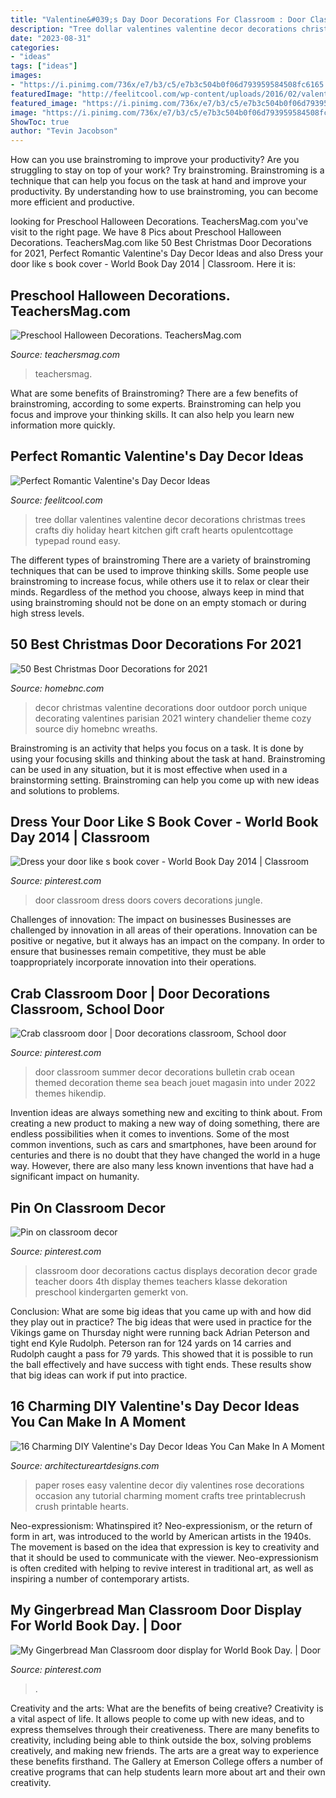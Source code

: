 ```yaml
---
title: "Valentine&#039;s Day Door Decorations For Classroom : Door Classroom Dress Doors Covers Decorations Jungle"
description: "Tree dollar valentines valentine decor decorations christmas trees crafts diy holiday heart kitchen gift craft hearts opulentcottage typepad round easy"
date: "2023-08-31"
categories:
- "ideas"
tags: ["ideas"]
images:
- "https://i.pinimg.com/736x/e7/b3/c5/e7b3c504b0f06d793959584508fc6165.jpg"
featuredImage: "http://feelitcool.com/wp-content/uploads/2016/02/valentines-hearts-tree.jpg"
featured_image: "https://i.pinimg.com/736x/e7/b3/c5/e7b3c504b0f06d793959584508fc6165.jpg"
image: "https://i.pinimg.com/736x/e7/b3/c5/e7b3c504b0f06d793959584508fc6165.jpg"
ShowToc: true
author: "Tevin Jacobson"
---
```



How can you use brainstroming to improve your productivity?
Are you struggling to stay on top of your work? Try brainstroming. Brainstroming is a technique that can help you focus on the task at hand and improve your productivity. By understanding how to use brainstroming, you can become more efficient and productive.

	

		
looking for Preschool Halloween Decorations. TeachersMag.com you've visit to the right page. We have 8 Pics about Preschool Halloween Decorations. TeachersMag.com like 50 Best Christmas Door Decorations for 2021, Perfect Romantic Valentine&#039;s Day Decor Ideas and also Dress your door like s book cover - World Book Day 2014 | Classroom. Here it is:
		
    
## Preschool Halloween Decorations. TeachersMag.com

<img loading=lazy src="http://teachersmag.com/wp-content/uploads/2019/11/Halloween-Door6-—-копия-764x1024.jpg" onerror="this.onerror=null;this.src='https://tse2.mm.bing.net/th?id=OIP.muDSbbBFjhyzXJz2WlwYzAHaJ7&amp;pid=15.1';" alt="Preschool Halloween Decorations. TeachersMag.com">

_Source: teachersmag.com_

>teachersmag. 

	

What are some benefits of Brainstroming?
There are a few benefits of brainstroming, according to some experts. Brainstroming can help you focus and improve your thinking skills. It can also help you learn new information more quickly.

    
## Perfect Romantic Valentine&#039;s Day Decor Ideas

<img loading=lazy src="http://feelitcool.com/wp-content/uploads/2016/02/valentines-hearts-tree.jpg" onerror="this.onerror=null;this.src='https://tse3.mm.bing.net/th?id=OIP.G015DxTQs_jMRgSvREzH7AHaLH&amp;pid=15.1';" alt="Perfect Romantic Valentine&#039;s Day Decor Ideas">

_Source: feelitcool.com_

>tree dollar valentines valentine decor decorations christmas trees crafts diy holiday heart kitchen gift craft hearts opulentcottage typepad round easy. 

	

The different types of brainstroming
There are a variety of brainstroming techniques that can be used to improve thinking skills. Some people use brainstroming to increase focus, while others use it to relax or clear their minds. Regardless of the method you choose, always keep in mind that using brainstroming should not be done on an empty stomach or during high stress levels.

    
## 50 Best Christmas Door Decorations For 2021

<img loading=lazy src="https://2.bp.blogspot.com/-wSmW9OpVW-A/VNP8EbTaruI/AAAAAAAACyg/w4PfpSLw86A/s1600/Vday%2Bporch%2BParis%2B1.jpg" onerror="this.onerror=null;this.src='https://tse1.mm.bing.net/th?id=OIP.qbEjwnBHyyBVpzk0_wMpxwHaLH&amp;pid=15.1';" alt="50 Best Christmas Door Decorations for 2021">

_Source: homebnc.com_

>decor christmas valentine decorations door outdoor porch unique decorating valentines parisian 2021 wintery chandelier theme cozy source diy homebnc wreaths. 

	

Brainstroming is an activity that helps you focus on a task. It is done by using your focusing skills and thinking about the task at hand. Brainstroming can be used in any situation, but it is most effective when used in a brainstorming setting. Brainstroming can help you come up with new ideas and solutions to problems.

    
## Dress Your Door Like S Book Cover - World Book Day 2014 | Classroom

<img loading=lazy src="https://i.pinimg.com/736x/5d/cf/ea/5dcfea2e85c57ecc4e33e7aa8cf7fb93--classroom-door-classroom-ideas.jpg" onerror="this.onerror=null;this.src='https://tse2.mm.bing.net/th?id=OIP.DzDl5PNm7sk8xtUjEacj4gAAAA&amp;pid=15.1';" alt="Dress your door like s book cover - World Book Day 2014 | Classroom">

_Source: pinterest.com_

>door classroom dress doors covers decorations jungle. 

	

Challenges of innovation: The impact on businesses
Businesses are challenged by innovation in all areas of their operations. Innovation can be positive or negative, but it always has an impact on the company. In order to ensure that businesses remain competitive, they must be able toappropriately incorporate innovation into their operations.

    
## Crab Classroom Door | Door Decorations Classroom, School Door

<img loading=lazy src="https://i.pinimg.com/736x/a2/0d/64/a20d6496602a5dc09cb30970ebbd7abf--classroom-door-crabs.jpg" onerror="this.onerror=null;this.src='https://tse1.mm.bing.net/th?id=OIP.-KYrASLmYwWCJJSEcuX0LQHaNK&amp;pid=15.1';" alt="Crab classroom door | Door decorations classroom, School door">

_Source: pinterest.com_

>door classroom summer decor decorations bulletin crab ocean themed decoration theme sea beach jouet magasin into under 2022 themes hikendip. 

	

Invention ideas are always something new and exciting to think about. From creating a new product to making a new way of doing something, there are endless possibilities when it comes to inventions. Some of the most common inventions, such as cars and smartphones, have been around for centuries and there is no doubt that they have changed the world in a huge way. However, there are also many less known inventions that have had a significant impact on humanity.

    
## Pin On Classroom Decor

<img loading=lazy src="https://i.pinimg.com/736x/03/85/87/038587534f1ed9facaad1239b2cc0f64.jpg" onerror="this.onerror=null;this.src='https://tse1.mm.bing.net/th?id=OIP.TkWcF3OLvI43NxN6Q42O8AHaJ3&amp;pid=15.1';" alt="Pin on classroom decor">

_Source: pinterest.com_

>classroom door decorations cactus displays decoration decor grade teacher doors 4th display themes teachers klasse dekoration preschool kindergarten gemerkt von. 

	

Conclusion: What are some big ideas that you came up with and how did they play out in practice?
The big ideas that were used in practice for the Vikings game on Thursday night were running back Adrian Peterson and tight end Kyle Rudolph. Peterson ran for 124 yards on 14 carries and Rudolph caught a pass for 79 yards. This showed that it is possible to run the ball effectively and have success with tight ends. These results show that big ideas can work if put into practice.

    
## 16 Charming DIY Valentine&#039;s Day Decor Ideas You Can Make In A Moment

<img loading=lazy src="https://www.architectureartdesigns.com/wp-content/uploads/2017/01/16-Charming-DIY-Valentines-Day-Decor-Ideas-You-Can-Make-In-A-Moment-16.jpg" onerror="this.onerror=null;this.src='https://tse2.mm.bing.net/th?id=OIP.dajOAopQh4F11vjDsi-KBAHaLH&amp;pid=15.1';" alt="16 Charming DIY Valentine&#039;s Day Decor Ideas You Can Make In A Moment">

_Source: architectureartdesigns.com_

>paper roses easy valentine decor diy valentines rose decorations occasion any tutorial charming moment crafts tree printablecrush crush printable hearts. 

	

Neo-expressionism: Whatinspired it?
Neo-expressionism, or the return of form in art, was introduced to the world by American artists in the 1940s. The movement is based on the idea that expression is key to creativity and that it should be used to communicate with the viewer. Neo-expressionism is often credited with helping to revive interest in traditional art, as well as inspiring a number of contemporary artists.

    
## My Gingerbread Man Classroom Door Display For World Book Day. | Door

<img loading=lazy src="https://i.pinimg.com/736x/e7/b3/c5/e7b3c504b0f06d793959584508fc6165.jpg" onerror="this.onerror=null;this.src='https://tse4.mm.bing.net/th?id=OIP.6SEqW8MDTdqf4IDQBG7WzAHaKS&amp;pid=15.1';" alt="My Gingerbread Man Classroom door display for World Book Day. | Door">

_Source: pinterest.com_

>. 

	

Creativity and the arts: What are the benefits of being creative?
Creativity is a vital aspect of life. It allows people to come up with new ideas, and to express themselves through their creativeness. There are many benefits to creativity, including being able to think outside the box, solving problems creatively, and making new friends. The arts are a great way to experience these benefits firsthand. The Gallery at Emerson College offers a number of creative programs that can help students learn more about art and their own creativity.

